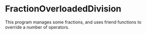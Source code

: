 # FractionOverloadedDivision
This program manages some fractions, and uses friend functions to override a number of operators.
